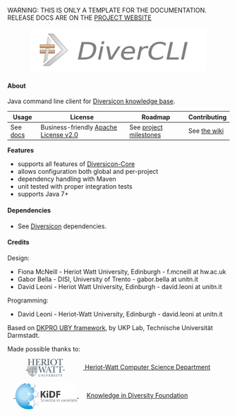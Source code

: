 
<p class="josman-to-strip">
WARNING: THIS IS ONLY A TEMPLATE FOR THE DOCUMENTATION. <br/>
RELEASE DOCS ARE ON THE <a href="http://diversicon-kb.eu/manual/divercli" target="_blank">PROJECT WEBSITE</a>
</p>

<p class="josman-to-strip" align="center">
<img alt="DiverCLI" src="docs/img/divercli-writing-400px.png" >
<br/>
</p>



#### About

Java command line client for <a href="https://github.com/diversicon-kb/diversicon" target="_blank">Diversicon knowledge base</a>. 


|**Usage**|**License**|**Roadmap**|**Contributing**|
|-----------|---------|-----------|----------------|
| See [docs](docs) |Business-friendly [Apache License v2.0](LICENSE.txt) | See [project milestones](../../milestones) | See [the wiki](../../wiki)|

**Features**
  
  * supports all features of <a href="https://diversicon-kb.eu/manual/diversicon-core" target="_blank">Diversicon-Core</a> 
  * allows configuration both global and per-project    
  * dependency handling with Maven    
  * unit tested with proper integration tests    
  * supports Java 7+


#### Dependencies

* See <a href="https://github.com/diversicon-kb/diversicon" target="_blank">Diversicon</a> dependencies. 


#### Credits

Design:

* Fiona McNeill - Heriot Watt University, Edinburgh - f.mcneill at hw.ac.uk 
* Gabor Bella - DISI, University of Trento -  gabor.bella at unitn.it
* David Leoni - Heriot Watt University, Edinburgh - david.leoni at unitn.it

Programming:  

* David Leoni - Heriot-Watt University, Edinburgh - david.leoni at unitn.it

Based on <a href="http://dkpro.github.io/dkpro-uby/" target="blank">DKPRO UBY framework</a>, by UKP Lab, Technische Universität Darmstadt.

Made possible thanks to:

&emsp;&emsp;&emsp;<a href="https://www.hw.ac.uk/schools/mathematical-computer-sciences/departments/computer-science.htm" target="_blank"> <img src="docs/img/hw.webp" width="80px" style="vertical-align:middle;"> </a> &emsp;&emsp;&emsp;<a href="https://www.hw.ac.uk/schools/mathematical-computer-sciences/departments/computer-science.htm" target="_blank"> Heriot-Watt Computer Science Department </a>  

&emsp;<a href="http://kidf.eu" target="_blank"> <img style="vertical-align:middle;" width="140px" src="docs/img/kidf-scientia.png"> </a> &emsp; <a href="http://kidf.eu" target="_blank"> Knowledge in Diversity Foundation </a> <br/>

